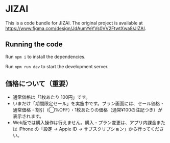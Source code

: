 
  # JIZAI

  This is a code bundle for JIZAI. The original project is available at https://www.figma.com/design/JdAumYeYVs0VV2FtwtXwa8/JIZAI.

  ## Running the code

  Run `npm i` to install the dependencies.

  Run `npm run dev` to start the development server.

  ## 価格について（重要）

  - 通常価格は「1枚あたり 100円」です。
  - いまだけ「期間限定セール」を実施中です。プラン画面には、セール価格・通常価格・割引（◯%OFF）・1枚あたりの価格（通常¥100の注記つき）が表示されます。
  - Web版では購入操作は行えません。購入・プラン変更は、アプリ内課金または iPhone の「設定 → Apple ID → サブスクリプション」から行ってください。
  
